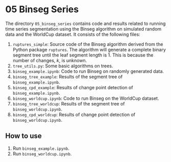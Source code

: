 # 05 Binseg Series

The directory `05_binseg_series` contains code and results related to running time series segmentation using the Binseg algorithm on simulated random data and the WorldCup dataset. It consists of the following files:

1. `ruptures_simple`: Source code of the Binseg algorithm derived from the Python package `ruptures`. The algorithm will generate a complete binary segment tree until the leaf segment length is 1. This is because the number of changes, $k$, is unknown.
2. `tree_utils.py`: Some basic algorithms on trees.
3. `binseg_example.ipynb`: Code to run Binseg on randomly generated data.
4. `binseg_tree_example`: Results of the segment tree of `binseg_example.ipynb`.
5. `binseg_cpd_example`: Results of change point detection of `binseg_example.ipynb`.
6. `binseg_worldcup.ipynb`: Code to run Binseg on the WorldCup dataset.
7. `binseg_tree_worldcup`: Results of the segment tree of `binseg_worldcup.ipynb`.
8. `binseg_cpd_worldcup`: Results of change point detection of `binseg_worldcup.ipynb`.

## How to use

1. Run `binseg_example.ipynb`.
2. Run `binseg_worldcup.ipynb`.
